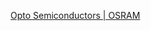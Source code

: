 [Opto Semiconductors | OSRAM](https://www.osram.com/apps/downloadcenter/os/?path=%2Fos-files%2FOptical+Simulation%2FLED%2FOSCONIQ%2FOSCONIQ+P%2FOSCONIQ+P2226%2F)